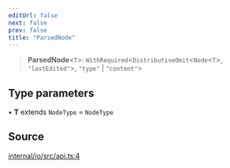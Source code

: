 ```yaml
---
editUrl: false
next: false
prev: false
title: "ParsedNode"
---
```


> **ParsedNode**\<`T`\>: `WithRequired`\<`DistributiveOmit`\<`Node`\<`T`\>, `"lastEdited"`\>, `"type"` \| `"content"`\>

## Type parameters

• **T** extends `NodeType` = `NodeType`

## Source

[internal/io/src/api.ts:4](https://github.com/nodenogg-in/alpha-p2p/blob/aa60360/internal/io/src/api.ts#L4)

